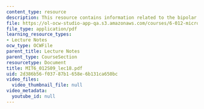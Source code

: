 ```yaml
---
content_type: resource
description: This resource contains information related to the bipolar junction transistor.
file: https://ol-ocw-studio-app-qa.s3.amazonaws.com/courses/6-012-microelectronic-devices-and-circuits-spring-2009/2d386b56f03787b1658e6b131ca650bc_MIT6_012S09_lec18.pdf
file_type: application/pdf
learning_resource_types:
- Lecture Notes
ocw_type: OCWFile
parent_title: Lecture Notes
parent_type: CourseSection
resourcetype: Document
title: MIT6_012S09_lec18.pdf
uid: 2d386b56-f037-87b1-658e-6b131ca650bc
video_files:
  video_thumbnail_file: null
video_metadata:
  youtube_id: null
---
```


